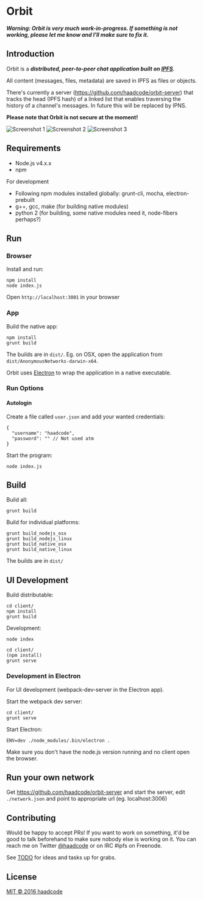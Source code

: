 # Orbit

***Warning: Orbit is very much work-in-progress. If something is not working, please let me know and I'll make sure to fix it.***

## Introduction

Orbit is a ***distributed, peer-to-peer chat application built on [IPFS](http://ipfs.io)***.

All content (messages, files, metadata) are saved in IPFS as files or objects.

There's currently a server (https://github.com/haadcode/orbit-server) that tracks the head (IPFS hash) of a linked list that enables traversing the history of a channel's messages. In future this will be replaced by IPNS.

**Please note that Orbit is not secure at the moment!**

![Screenshot 1](https://raw.githubusercontent.com/haadcode/orbit/master/screenshots/screenshot4%202016-04-16.png)
![Screenshot 2](https://raw.githubusercontent.com/haadcode/orbit/master/screenshots/screenshot3%202016-04-14.png)
![Screenshot 3](https://raw.githubusercontent.com/haadcode/orbit/master/screenshots/screenshot6%202016-04-17.png)

## Requirements
- Node.js v4.x.x
- npm

For development

- Following npm modules installed globally: grunt-cli, mocha, electron-prebuilt
- g++, gcc, make (for building native modules)
- python 2 (for building, some native modules need it, node-fibers perhaps?)

## Run
### Browser
Install and run:
```
npm install
node index.js
```

Open `http://localhost:3001` in your browser

### App
Build the native app:
```
npm install
grunt build
```

The builds are in `dist/`. Eg. on OSX, open the application from `dist/AnonymousNetworks-darwin-x64`.

Orbit uses [Electron](http://electron.atom.io/) to wrap the application in a native executable.

### Run Options
#### Autologin
Create a file called `user.json` and add your wanted credentials:
```
{
  "username": "haadcode",
  "password": "" // Not used atm
}
```

Start the program:
```
node index.js
```

## Build
Build all:
```
grunt build
```

Build for individual platforms:
```
grunt build_nodejs_osx
grunt build_nodejs_linux
grunt build_native_osx
grunt build_native_linux
```

The builds are in `dist/`

## UI Development
Build distributable:
```
cd client/
npm install
grunt build
```

Development:
```
node index
```

```
cd client/
(npm install)
grunt serve
```

### Development in Electron
For UI development (webpack-dev-server in the Electron app).

Start the webpack dev server:
```
cd client/
grunt serve
```

Start Electron:
```
ENV=dev ./node_modules/.bin/electron . 
```

Make sure you don't have the node.js version running and no client open the browser.

## Run your own network
Get https://github.com/haadcode/orbit-server and start the server, edit `./network.json` and point to appropriate url (eg. localhost:3006)

## Contributing
Would be happy to accept PRs! If you want to work on something, it'd be good to talk beforehand to make sure nobody else is working on it. You can reach me on Twitter [@haadcode](https://twitter.com/haadcode) or on IRC #ipfs on Freenode.

See [TODO](https://github.com/haadcode/orbit/blob/master/TODO.md) for ideas and tasks up for grabs.

## License

[MIT © 2016 haadcode](LICENSE)
